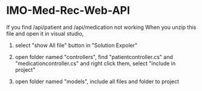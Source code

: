 # IMO-Med-Rec-Web-API


If you find /api/patient and /api/medication not working When you unzip this file and open it in visual studio, 


1. select "show All file" button in "Solution Expoler"

2. open folder named "controllers", find "patientcontroller.cs" and "medicationcontroller.cs" and right click them, select "include in project"

3. open folder named "models", include all files and folder to project
